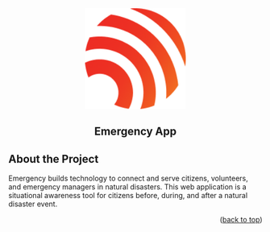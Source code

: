 <div id="top"></div>

<div align="center">
  <a href="https://app.emergency.company">
    <img src="/logo.png" alt="Logo" height="200">
  </a>
  <h2 align="center">Emergency App</h2>
</div>

## About the Project

Emergency builds technology to connect and serve citizens, volunteers, and emergency managers in natural disasters. This web application is a situational awareness tool for citizens before, during, and after a natural disaster event.

<p align="right">(<a href="#top">back to top</a>)</p>
